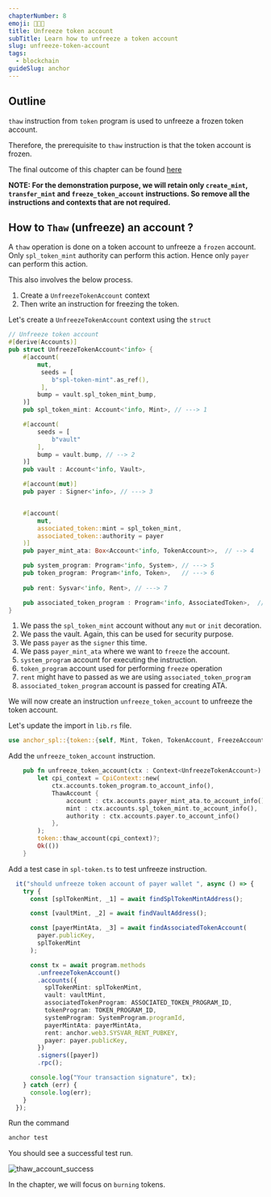 ```yaml
---
chapterNumber: 8
emoji: 👩🏼‍🎨
title: Unfreeze token account
subTitle: Learn how to unfreeze a token account
slug: unfreeze-token-account
tags:
  - blockchain
guideSlug: anchor
---
```

## Outline

`thaw` instruction from `token` program is used to unfreeze a frozen token account. 

Therefore, the prerequisite to `thaw` instruction is that the token account is frozen.

The final outcome of this chapter can be found [here](https://github.com/metablockshq/spl-token-chapters/tree/main/Chapter%208%20-%20Unfreeze%20Token%20Accounts)

**NOTE: For the demonstration purpose, we will retain only `create_mint`, `transfer_mint` and `freeze_token_account` instructions. So remove all the instructions and contexts that are not required.**  

## How to `Thaw` (unfreeze) an account ?

A `thaw` operation is done on a token account to unfreeze a `frozen` account. Only `spl_token_mint` authority can perform this action. Hence only `payer` can perform this action.

This also involves the below process. 

1. Create a `UnfreezeTokenAccount` context  
2. Then write an instruction for freezing the token.

Let's create a `UnfreezeTokenAccount` context using the `struct`

```rust
// Unfreeze token account
#[derive(Accounts)]
pub struct UnfreezeTokenAccount<'info> {
    #[account(
        mut,
         seeds = [
            b"spl-token-mint".as_ref(),
         ],
        bump = vault.spl_token_mint_bump,
    )]
    pub spl_token_mint: Account<'info, Mint>, // ---> 1

    #[account(
        seeds = [
            b"vault"
        ],
        bump = vault.bump, // --> 2
    )]
    pub vault : Account<'info, Vault>, 

    #[account(mut)]
    pub payer : Signer<'info>, // ---> 3


    #[account(
        mut,
        associated_token::mint = spl_token_mint,
        associated_token::authority = payer
    )]
    pub payer_mint_ata: Box<Account<'info, TokenAccount>>,  // --> 4

    pub system_program: Program<'info, System>, // ---> 5
    pub token_program: Program<'info, Token>,   // ---> 6
    
    pub rent: Sysvar<'info, Rent>, // ---> 7

    pub associated_token_program : Program<'info, AssociatedToken>,  // ---> 8
}
```

1. We pass the `spl_token_mint` account without any `mut` or `init` decoration.
2. We pass the vault. Again, this can be used for security purpose.
3. We pass `payer` as the `signer` this time. 
4. We pass `payer_mint_ata` where we want to `freeze` the account.
5. `system_program` account for executing the instruction.
6. `token_program` account used for performing `freeze` operation
7. `rent` might have to passed as we are using `associated_token_program`
8. `associated_token_program` account is passed for creating ATA.

We will now create an instruction `unfreeze_token_account` to unfreeze the token account.

Let's update the import in `lib.rs` file.

```rust
use anchor_spl::{token::{self, Mint, Token, TokenAccount, FreezeAccount, ThawAccount}, associated_token::AssociatedToken};
```

Add the `unfreeze_token_account` instruction.

```rust
    pub fn unfreeze_token_account(ctx : Context<UnfreezeTokenAccount>) -> Result<()> {
        let cpi_context = CpiContext::new(
            ctx.accounts.token_program.to_account_info(),
            ThawAccount {
                account : ctx.accounts.payer_mint_ata.to_account_info(),
                mint : ctx.accounts.spl_token_mint.to_account_info(),
                authority : ctx.accounts.payer.to_account_info()
            },
        );
        token::thaw_account(cpi_context)?;
        Ok(())
    }
```

Add a test case in `spl-token.ts` to test unfreeze instruction.

```typescript
  it("should unfreeze token account of payer wallet ", async () => {
    try {
      const [splTokenMint, _1] = await findSplTokenMintAddress();

      const [vaultMint, _2] = await findVaultAddress();

      const [payerMintAta, _3] = await findAssociatedTokenAccount(
        payer.publicKey,
        splTokenMint
      );

      const tx = await program.methods
        .unfreezeTokenAccount()
        .accounts({
          splTokenMint: splTokenMint,
          vault: vaultMint,
          associatedTokenProgram: ASSOCIATED_TOKEN_PROGRAM_ID,
          tokenProgram: TOKEN_PROGRAM_ID,
          systemProgram: SystemProgram.programId,
          payerMintAta: payerMintAta,
          rent: anchor.web3.SYSVAR_RENT_PUBKEY,
          payer: payer.publicKey,
        })
        .signers([payer])
        .rpc();

      console.log("Your transaction signature", tx);
    } catch (err) {
      console.log(err);
    }
  });
```

Run the command 

```bash
anchor test
```

You should see a successful test run.

![](/img/content/guide-chapters/thaw_account_success.png "thaw_account_success")

In the chapter, we will focus on `burning` tokens.